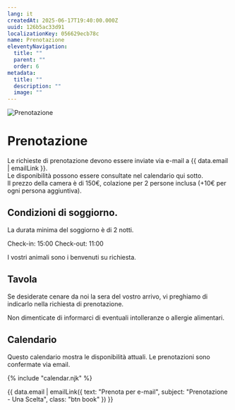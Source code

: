 ```yaml
---
lang: it
createdAt: 2025-06-17T19:40:00.000Z
uuid: 126b5ac33d91
localizationKey: 056629ecb78c
name: Prenotazione
eleventyNavigation:
  title: ""
  parent: ""
  order: 6
metadata:
  title: ""
  description: ""
  image: ""
---
```


![Prenotazione](/_images/Main-clefs-ombre.webp)

# Prenotazione

Le richieste di prenotazione devono essere inviate via e-mail a {{ data.email | emailLink }}.  
Le disponibilità possono essere consultate nel calendario qui sotto.  
Il prezzo della camera è di 150€, colazione per 2 persone inclusa (+10€ per ogni persona aggiuntiva).

## Condizioni di soggiorno.

La durata minima del soggiorno è di 2 notti.

Check-in: 15:00
Check-out: 11:00

I vostri animali sono i benvenuti su richiesta.

## Tavola

Se desiderate cenare da noi la sera del vostro arrivo, vi preghiamo di indicarlo nella richiesta di prenotazione.

Non dimenticate di informarci di eventuali intolleranze o allergie alimentari.

<section class="calendar-container">
  <h2>Calendario</h2>
  <p class="callout">Questo calendario mostra le disponibilità attuali. Le prenotazioni sono confermate via email.</p>

{% include "calendar.njk" %}

</section>

<section class="center intrinsic">
  {{ data.email | emailLink({ text: "Prenota per e-mail", subject: "Prenotazione - Una Scelta", class: "btn book" }) }}
</section>

